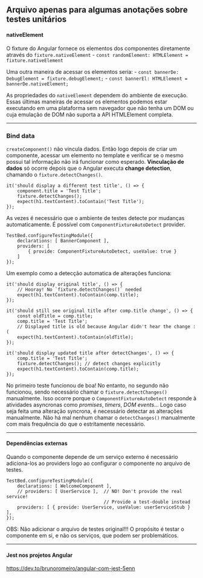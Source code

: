 ## Arquivo apenas para algumas anotações sobre testes unitários

#### nativeElement

O fixture do Angular fornece os elementos dos componentes diretamente através do `fixture.nativeElement`
    - `const randomElement: HTMLElement = fixture.nativeElement`

Uma outra maneira de acessar os elementos seria:
    - `const bannerDe: DebugElement = fixture.debugElement;`
    - `const bannerEl: HTMLElement = bannerDe.nativeElement;`

As propriedades do `nativeElement` dependem do ambiente de execução. Essas últimas maneiras de acessar os elementos podemos estar executando  em uma plataforma sem navegador que não tenha um DOM ou cuja emulação de DOM não suporta a API HTMLElement completa.

---

### Bind data

`createComponent()` não vincula dados. Então logo depois de criar um componente, acessar um elemento no template e verificar se o mesmo possui tal informação não irá funcionar como esperado. __Vinculação de dados__ só ocorre depois que o Angular executa __change detection__, chamando o `fixture.detectChanges()`.

    it('should display a different test title', () => {
        component.title = 'Test Title';
        fixture.detectChanges();
        expect(h1.textContent).toContain('Test Title');
    });

As vezes é necessário que o ambiente de testes detecte por mudanças automaticamente. É possível com `ComponentFixtureAutoDetect` provider.

    TestBed.configureTestingModule({
        declarations: [ BannerComponent ],
        providers: [
            { provide: ComponentFixtureAutoDetect, useValue: true }
        ]
    });

Um exemplo como a detecção automatica de alterações funciona:

    it('should display original title', () => {
        // Hooray! No `fixture.detectChanges()` needed
        expect(h1.textContent).toContain(comp.title);
    });

    it('should still see original title after comp.title change', () => {
        const oldTitle = comp.title;
        comp.title = 'Test Title';
        // Displayed title is old because Angular didn't hear the change :(
        expect(h1.textContent).toContain(oldTitle);
    });

    it('should display updated title after detectChanges', () => {
        comp.title = 'Test Title';
        fixture.detectChanges(); // detect changes explicitly
        expect(h1.textContent).toContain(comp.title);
    });

No primeiro teste funcionou de boa! No entanto, no segundo não funcionou, sendo necessário chamar o `fixture.detectChanges()` manualmente. Isso ocorre porque o `ComponentFixtureAutoDetect` responde à atividades asyncronas como _promises_, _timers_, _DOM events_... Logo caso seja feita uma alteração syncrona, é necessário detectar as alterações manualmente. Não há mal nenhum chamar o `detectChanges()` manualmente com mais frequência do que o estritamente necessário.

---

#### Dependências externas

Quando o componente depende de um serviço externo é necessário adiciona-los ao providers logo ao configurar o componente no arquivo de testes.

    TestBed.configureTestingModule({
        declarations: [ WelcomeComponent ],
        // providers: [ UserService ],  // NO! Don't provide the real service!
                                        // Provide a test-double instead
        providers: [ { provide: UserService, useValue: userServiceStub } ],
    });

OBS: Não adicionar o arquivo de testes original!!! O propósito é testar o componente em si, e não os serviços, que podem ser problemáticos.

---

#### Jest nos projetos Angular

https://dev.to/brunoromeiro/angular-com-jest-5enn
